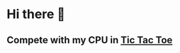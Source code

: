 # Hi there 👋

## Compete with my CPU in [Tic Tac Toe](https://vinayaktupe.github.io/tic_tac_toe/index.html "Tic Tac Toe")
 
<!--
**vinayaktupe/vinayaktupe** is a ✨ _special_ ✨ repository because its `README.md` (this file) appears on your GitHub profile.

Here are some ideas to get you started:

- 🔭 I’m currently working on ...
- 🌱 I’m currently learning ...
- 👯 I’m looking to collaborate on ...
- 🤔 I’m looking for help with ...
- 💬 Ask me about ...
- 📫 How to reach me: ...
- 😄 Pronouns: ...
- ⚡ Fun fact: ...
-->
